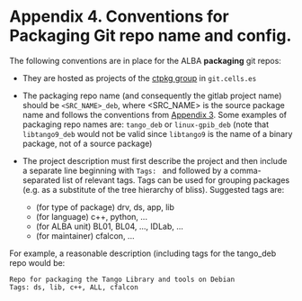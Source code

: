 # Appendix 4. Conventions for Packaging Git repo name and config.


The following conventions are in place for the ALBA **packaging** git repos:

- They are hosted as projects of the [ctpkg group](https://git.cells.es/ctpkg) in `git.cells.es`

- The packaging repo name (and consequently the gitlab project name) should be `<SRC_NAME>_deb`, where <SRC_NAME> is the source package name and follows the conventions from [Appendix 3](Appendix_3.md). Some examples of packaging repo names are: `tango_deb` or `linux-gpib_deb` (note that `libtango9_deb` would not be valid since `libtango9` is the name of a binary package, not of a source package)

- The project description must first describe the project and then include a separate line beginning with `Tags: ` and followed by a comma-separated list of relevant tags. Tags can be used for grouping packages (e.g. as a substitute of the tree hierarchy of bliss). Suggested tags are:

  - (for type of package) drv, ds, app, lib
  - (for language) c++, python, ...
  - (for ALBA unit) BL01, BL04, ..., IDLab, ...
  - (for maintainer) cfalcon, ...   

For example, a reasonable description (including tags for the tango_deb repo would be:

```
Repo for packaging the Tango Library and tools on Debian
Tags: ds, lib, c++, ALL, cfalcon
```

